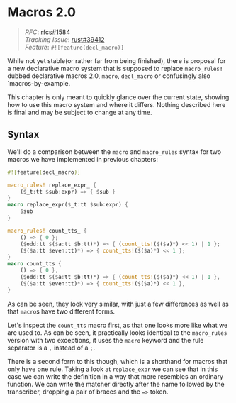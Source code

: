 # Macros 2.0

> *RFC*: [rfcs#1584](https://github.com/rust-lang/rfcs/blob/master/text/1584-macros.md)\
> *Tracking Issue*: [rust#39412](https://github.com/rust-lang/rust/issues/39412)\
> *Feature*: `#![feature(decl_macro)]`

While not yet stable(or rather far from being finished), there is proposal for a new declarative macro system that is supposed to replace `macro_rules!` dubbed declarative macros 2.0, `macro`, `decl_macro` or confusingly also `macros-by-example.

This chapter is only meant to quickly glance over the current state, showing how to use this macro system and where it differs.
Nothing described here is final and may be subject to change at any time.

## Syntax

We'll do a comparison between the `macro` and `macro_rules` syntax for two macros we have implemented in previous chapters:

```rust
#![feature(decl_macro)]

macro_rules! replace_expr_ {
    ($_t:tt $sub:expr) => { $sub }
}
macro replace_expr($_t:tt $sub:expr) {
    $sub
}

macro_rules! count_tts_ {
    () => { 0 };
    ($odd:tt $($a:tt $b:tt)*) => { (count_tts!($($a)*) << 1) | 1 };
    ($($a:tt $even:tt)*) => { count_tts!($($a)*) << 1 };
}
macro count_tts {
    () => { 0 },
    ($odd:tt $($a:tt $b:tt)*) => { (count_tts!($($a)*) << 1) | 1 },
    ($($a:tt $even:tt)*) => { count_tts!($($a)*) << 1 },
}
```

As can be seen, they look very similar, with just a few differences as well as that `macro`s have two different forms.

Let's inspect the `count_tts` macro first, as that one looks more like what we are used to.
As can be seen, it practically looks identical to the `macro_rules` version with two exceptions, it uses the `macro` keyword and the rule separator is a `,` instead of a `;`.

There is a second form to this though, which is a shorthand for macros that only have one rule.
Taking a look at `replace_expr` we can see that in this case we can write the definition in a way that more resembles an ordinary function.
We can write the matcher directly after the name followed by the transcriber, dropping a pair of braces and the `=>` token.
